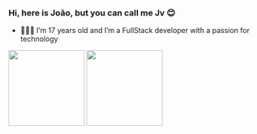 ### Hi, here is João, but you can call me Jv 😊

- 🧑🏻‍💻 I’m 17 years old and I’m a FullStack developer with a passion for technology

<div>
  <img height="150em" src="https://github-readme-stats.vercel.app/api?username=jv-dev&show_icons=true&count_private=true&theme=aura_dark">
  <img height="150em" src="https://github-readme-stats.vercel.app/api/top-langs/?username=jv-dev&layout=compact&theme=aura_dark">
</div>
